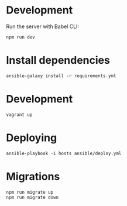 # Development

Run the server with Babel CLI:

```
npm run dev
```

# Install dependencies

```
ansible-galaxy install -r requirements.yml
```

# Development

```
vagrant up
```

# Deploying

```
ansible-playbook -i hosts ansible/deploy.yml
```

# Migrations

```
npm run migrate up
npm run migrate down
```
